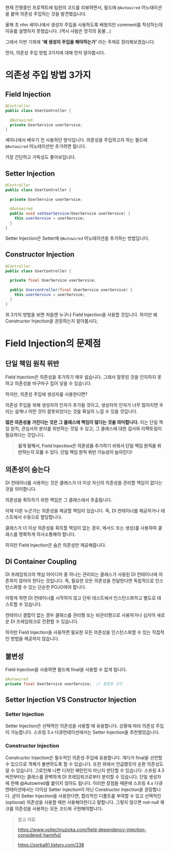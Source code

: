  현재 진행중인 프로젝트에 팀원의 코드를 리뷰하면서,
필드에 `@Autowired` 어노태이션을 붙여 의존성 주입하는 것을 발견했습니다.

 올해 초 nhn 세미나에서 생성자 주입을 사용하도록 배웠지만 comment를 작성하는데 이유를 설명하지 못했습니다. (역시 사람은 망각의 동물...)

그래서 이번 기회에 **'왜 생성자 주입을 해야하는가'** 라는 주제로 정리해보겠습니다.

먼저, 의존성 주입 방법 3가지에 대해 먼저 알아봅시다.

# 의존성 주입 방법 3가지



## Field Injection 

~~~ java
@Controller
public class UserController {
  
  @Autowired
  private UserService userService;
}
~~~

세미나에서 배우기 전 사용하던 방식입니다. 의존성을 주입하고자 하는 필드에 `@Autowired` 어노테이션만 추가하면 됩니다.

 가장 간단하고 가독성도 좋아보입니다.



## Setter Injection 

~~~ java
@Controller
public class UserController {
  
  private UserService userService;
  
  @Autowired
  public void setUserService(UserService userService) {
    this.userService = userService;
  }
}
~~~

Setter Injection은 Setter에 `@Autowired` 어노테이션을 추가하는 방법입니다.



## Constructor Injection

~~~ java
@Controller
public class UserController {
  
  private final UserService userService;
  
  public Usercontroller(final UserService userService) {
    this.userService = userService;
  }
}
~~~



위 3가지 방법을 보면 처음엔 누구나 Field Injection을 사용할 것입니다. 하지만 왜 Constructor Injection을 권장하는지 알아봅시다,



# Field Injection의 문제점



## 단일 책임 원칙 위반

Field Injection은 의존성을 추가하기 매우 쉽습니다. 그래서 잘못된 것을 인지하지 못하고 의존성을 마구마구 집어 넣을 수 있습니다. 

하지만, 의존성 주입에 생성자를 사용한다면?

의존성 주입을 위해 생성자의 인자가 추가될 것이고, 생성자의 인자가 너무 많아지면 우리는 설계나 어떤 것이 잘못되었다는 것을 확실히 느낄 수 있을 것입니다.

**많은 의존성을 가진다는 것은  그 클래스에 책임이 많다는 것을 의미합니다.** 이는 단일 책임 원칙, 관심사의 분리를 위반하는 것일 수 있고, 그 클래스에 대한 검사와 리팩토링이 필요하다는 것입니다.

> **쉽게 말해서, Field Injection은 의존성을 추가하기 쉬워서 단일 책임 원칙을 위반하는지 모를 수 있다.
> 단일 책임 원칙 위반 가능성이 높아진다!**



## 의존성이 숨는다

DI 컨테이너를 사용하는 것은 클래스가 더 이상 자신의 의존성을 관리할 책임이 없다는 것을 의미합니다.

의존성을 획득하기 위한 책임은 그 클래스에서 추출됩니다. 

이제 다른 누군가는 의존성을 제공할 책임이 있습니다. 즉, DI 컨테이너를 제공하거나 테스트에서 수동으로 할당합니다. 

클래스가 더 이상 의존성을 획득할 책임이 없는 경우, 메서드 또는 생성)를 사용하여 클래스를 명확하게 의사소통해야 합니다.

하지만 Field Injection은 숨은 의존성만 제공해줍니다.



## DI Container Coupling

DI 프레임워크의 핵심 아이디어 중 하나는 관리되는 클래스가 사용된 DI 컨테이너에 의존하지 않아야 한다는 것입니다. 즉, 필요한 모든 의존성을 전달한다면 독립적으로 인스턴스화할 수 있는 단순한 POJO여야 합니다.

 이렇게 하면 DI 컨테이너를 시작하지 않고 단위 테스트에서 인스턴스화하고 별도로 테스트할 수 있습니다.

컨테이너 결합이 없는 경우 클래스를 관리형 또는 비관리형으로 사용하거나 심지어 새로운 DI 프레임워크로 전환할 수 있습니다.

하지만 Field Injection을 사용하면 필요한 모든 의존성을 인스턴스화할 수 있는 직접적인 방법을 제공하지 않습니다.



## 불변성

Field Injection을 사용하면 필드에 final을 사용할 수 없게 됩니다.

~~~ java
@Autowired
private final UserService userService;	// 잘못된 코드
~~~



## Setter Injection VS Constructor Injection

### **Setter Injection**

Setter Injection은 선택적인 의존성을 사용할 때 유용합니다. 상황에 따라 의존성 주입이 가능합니다. 스프링 3.x 다큐먼테이션에서는 Setter Injection을 추천했었습니다.


### **Constructor Injection**

Constructor Injection은 필수적인 의존성 주입에 유용합니다. 게다가 final을 선언할 수 있으므로 객체가 불변하도록 할 수 있습니다. 또한 위에서 언급했듯이 순환 의존성도 알 수 있습니다. 그로인해 나쁜 디자인 패턴인지 아닌지 판단할 수 있습니다.
스프링 4.3버전부터는 클래스를 완벽하게 DI 프레임워크로부터 분리할 수 있습니다. 단일 생성자에 한해 @Autowired를 붙이지 않아도 됩니다. 이러한 장점들 때문에 스프링 4.x 다큐먼테이션에서는 더이상 Setter Injection이 아닌 Constructor Injection을 권장합니다. 굳이 Setter Injection을 사용한다면, 합리적인 디폴트를 부여할 수 있고 선택적인(optional) 의존성을 사용할 때만 사용해야한다고 말합니다. 그렇지 않으면 not-null 체크를 의존성을 사용하는 모든 코드에 구현해야합니다.



> 참고 자료
>
>  https://www.vojtechruzicka.com/field-dependency-injection-considered-harmful/
>
>  https://zorba91.tistory.com/238
